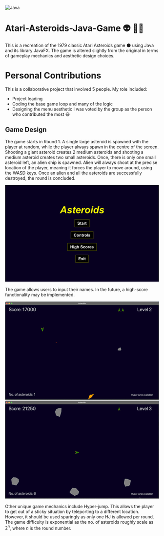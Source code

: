 ![Java](https://img.shields.io/badge/java-%23ED8B00.svg?style=for-the-badge&logo=openjdk&logoColor=white)

# Atari-Asteroids-Java-Game :alien: :astronaut:

This is a recreation of the 1979 classic Atari Asteroids game :new_moon: using Java and its library JavaFX. 
The game is altered slightly from the original in terms of gameplay mechanics and aesthetic design choices.

# Personal Contributions

This is a collaborative project that involved 5 people. My role included:
  -  Project leading
  -  Coding the base game loop and many of the logic
  -  Designing the menu aesthetic
I was voted by the group as the person who contributed the most 😃
    

## Game Design

The game starts in Round 1. A single large asteroid is spawned with the player at random, while the player always spawn in the centre
of the screen. Shooting a giant asteroid creates 2 medium asteroids and shooting a medium asteroid creates two small asteroids. 
Once, there is only one small asteroid left, an alien ship is spawned. Alien will always shoot at the precise location of the player,
meaning it forces the player to move around, using the WASD keys. Once an alien and all the asteroids are successfully destroyed, 
the round is concluded. 

<img src = '/Screenshots/sc1.png'/>

The game allows users to input their names. In the future, a high-score functionality may be implemented. 

<img src = '/Screenshots/sc2.png'/>

<img src = '/Screenshots/sc3.png'/>

Other unique game mechanics include Hyper-jump. This allows the player to get out of a sticky situation by teleporting to a different location.
However, it should be used sparingly as only one HJ is allowed per round. The game difficulty is exponential as the no. of asteroids roughly scale as
$2^n$, where $n$ is the round number.


